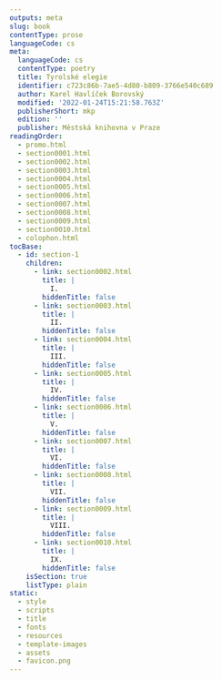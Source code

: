 ```yaml
---
outputs: meta
slug: book
contentType: prose
languageCode: cs
meta:
  languageCode: cs
  contentType: poetry
  title: Tyrolské elegie
  identifier: c723c86b-7ae5-4d80-b809-3766e540c689
  author: Karel Havlíček Borovský
  modified: '2022-01-24T15:21:58.763Z'
  publisherShort: mkp
  edition: ''
  publisher: Městská knihovna v Praze
readingOrder:
  - promo.html
  - section0001.html
  - section0002.html
  - section0003.html
  - section0004.html
  - section0005.html
  - section0006.html
  - section0007.html
  - section0008.html
  - section0009.html
  - section0010.html
  - colophon.html
tocBase:
  - id: section-1
    children:
      - link: section0002.html
        title: |
          I.
        hiddenTitle: false
      - link: section0003.html
        title: |
          II.
        hiddenTitle: false
      - link: section0004.html
        title: |
          III.
        hiddenTitle: false
      - link: section0005.html
        title: |
          IV.
        hiddenTitle: false
      - link: section0006.html
        title: |
          V.
        hiddenTitle: false
      - link: section0007.html
        title: |
          VI.
        hiddenTitle: false
      - link: section0008.html
        title: |
          VII.
        hiddenTitle: false
      - link: section0009.html
        title: |
          VIII.
        hiddenTitle: false
      - link: section0010.html
        title: |
          IX.
        hiddenTitle: false
    isSection: true
    listType: plain
static:
  - style
  - scripts
  - title
  - fonts
  - resources
  - template-images
  - assets
  - favicon.png
---
```

